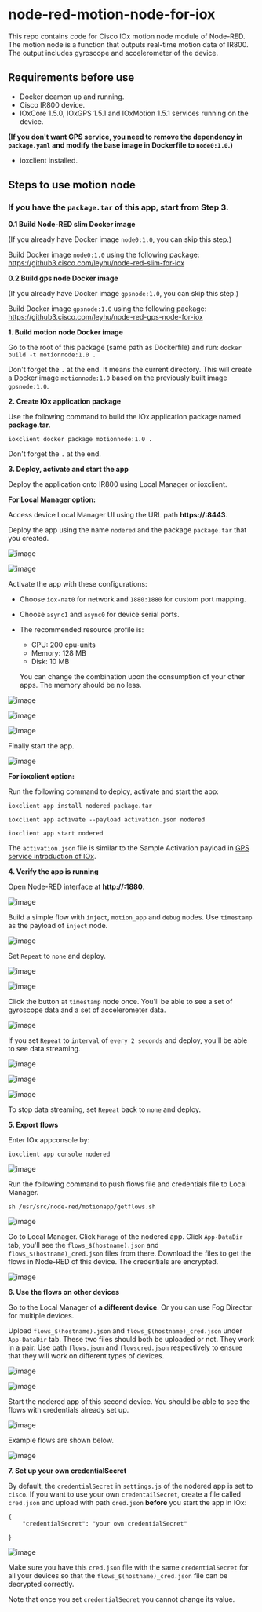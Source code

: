 # node-red-motion-node-for-iox

This repo contains code for Cisco IOx motion node module of Node-RED. The motion node is a function that outputs real-time motion data of IR800. The output includes gyroscope and accelerometer of the device.

## Requirements before use

- Docker deamon up and running.
- Cisco IR800 device.
- IOxCore 1.5.0, IOxGPS 1.5.1 and IOxMotion 1.5.1 services running on the device.

**(If you don't want GPS service, you need to remove the dependency in `package.yaml` and modify the base image in Dockerfile to `node0:1.0`.)**

- ioxclient installed.

## Steps to use motion node

### If you have the `package.tar` of this app, start from Step 3.

**0.1 Build Node-RED slim Docker image**

(If you already have Docker image `node0:1.0`, you can skip this step.)

Build Docker image `node0:1.0` using the following package:
https://github3.cisco.com/leyhu/node-red-slim-for-iox

**0.2 Build gps node Docker image**

(If you already have Docker image `gpsnode:1.0`, you can skip this step.)

Build Docker image `gpsnode:1.0` using the following package:
https://github3.cisco.com/leyhu/node-red-gps-node-for-iox

**1. Build motion node Docker image**

Go to the root of this package (same path as Dockerfile) and run:
`docker build -t motionnode:1.0 .`

Don't forget the `.` at the end. It means the current directory.
This will create a Docker image `motionnode:1.0` based on the previously built image `gpsnode:1.0`.

**2. Create IOx application package**

Use the following command to build the IOx application package named **package.tar**.

`ioxclient docker package motionnode:1.0 .`

Don't forget the `.` at the end.

**3. Deploy, activate and start the app**

Deploy the application onto IR800 using Local Manager or ioxclient.

**For Local Manager option:**

Access device Local Manager UI using the URL path **https://:8443**.

Deploy the app using the name `nodered` and the package `package.tar` that you created.

![image](https://github3.cisco.com/storage/user/6479/files/825b5ae6-f245-11e8-94d2-45da3da354e8)

![image](https://github3.cisco.com/storage/user/6479/files/8b7cbdb8-f245-11e8-9e56-b106cbd22965)

Activate the app with these configurations:
- Choose `iox-nat0` for network and `1880:1880` for custom port mapping.
- Choose `async1` and `async0` for device serial ports.
- The recommended resource profile is:
  - CPU: 200 cpu-units
  - Memory: 128 MB
  - Disk: 10 MB

  You can change the combination upon the consumption of your other apps. The memory should be no less.

![image](https://github3.cisco.com/storage/user/6479/files/93de2014-f245-11e8-9307-364e6355722b)

![image](https://github3.cisco.com/storage/user/6479/files/a0e3482a-f245-11e8-91a2-d80ce111dff2)

![image](https://github3.cisco.com/storage/user/6479/files/aa38a078-f245-11e8-84f3-d86a0b2c64f1)

Finally start the app.

![image](https://github3.cisco.com/storage/user/6479/files/b9ab5104-f245-11e8-93c0-460286a01b2c)

**For ioxclient option:**

Run the following command to deploy, activate and start the app:

`ioxclient app install nodered package.tar`

`ioxclient app activate --payload activation.json nodered`

`ioxclient app start nodered`

The `activation.json` file is similar to the Sample Activation payload in [GPS service introduction of IOx](https://developer.cisco.com/docs/iox/#!how-to-install-gps-service/how-to-install-gps-service).

**4. Verify the app is running**

Open Node-RED interface at **http://:1880**.

![image](https://github3.cisco.com/storage/user/6479/files/5c77fb08-f246-11e8-92ca-d6ac1b69afc0)

Build a simple flow with `inject`, `motion_app` and `debug` nodes. Use `timestamp` as the payload of `inject` node.

![image](https://github3.cisco.com/storage/user/6479/files/ac04d254-f246-11e8-9d65-835ca88b4cd7)

Set `Repeat` to `none` and deploy.

![image](https://github3.cisco.com/storage/user/6479/files/da3f1c88-f246-11e8-962e-fcebe5bc98a2)

![image](https://github3.cisco.com/storage/user/6479/files/0b8acabc-f247-11e8-8e43-e0623a11e83a)

Click the button at `timestamp` node once. You'll be able to see a set of gyroscope data and a set of accelerometer data.

![image](https://github3.cisco.com/storage/user/6479/files/7757fe04-f247-11e8-9a14-aa641718a7ec)

If you set `Repeat` to `interval` of `every 2 seconds` and deploy, you'll be able to see data streaming.

![image](https://github3.cisco.com/storage/user/6479/files/bbc1cc32-f247-11e8-8248-8fc591ef3c31)

![image](https://github3.cisco.com/storage/user/6479/files/ecd99c6e-f247-11e8-83a8-647801ae19be)

![image](https://github3.cisco.com/storage/user/6479/files/56fd7e08-f248-11e8-815e-da25b51de7a9)

To stop data streaming, set `Repeat` back to `none` and deploy.

**5. Export flows**

Enter IOx appconsole by:

`ioxclient app console nodered`

![image](https://github3.cisco.com/storage/user/6479/files/bde61b1e-f24a-11e8-8c4c-cee588295e0e)

Run the following command to push flows file and credentials file to Local Manager.

`sh /usr/src/node-red/motionapp/getflows.sh`

![image](https://github3.cisco.com/storage/user/6479/files/070c6e42-f24b-11e8-8090-e3989b83a87b)

Go to Local Manager. Click `Manage` of the nodered app. Click `App-DataDir` tab, you'll see the `flows_$(hostname).json` and `flows_$(hostname)_cred.json` files from there. Download the files to get the flows in Node-RED of this device. The credentials are encrypted.

![image](https://github3.cisco.com/storage/user/6479/files/448b8bea-f24b-11e8-9f94-c9c5b9d7f08a)

**6. Use the flows on other devices**

Go to the Local Manager of **a different device**. Or you can use Fog Director for multiple devices.

Upload `flows_$(hostname).json` and `flows_$(hostname)_cred.json` under `App-DataDir` tab. These two files should both be uploaded or not. They work in a pair. Use path `flows.json` and `flowscred.json` respectively to ensure that they will work on different types of devices.

![image](https://github3.cisco.com/storage/user/6479/files/44740550-f24c-11e8-9915-b7bdca4dc042)

![image](https://github3.cisco.com/storage/user/6479/files/7929e436-f24c-11e8-9a19-ecbac5963a59)

Start the nodered app of this second device. You should be able to see the flows with credentials already set up.

![image](https://github3.cisco.com/storage/user/6479/files/af21ddb4-f24c-11e8-8f0d-a54f291dc34f)

Example flows are shown below.

![image](https://github3.cisco.com/storage/user/6479/files/62317568-f24d-11e8-94fc-7d29cd1672d1)

**7. Set up your own credentialSecret**

By default, the `credentialSecret` in `settings.js` of the nodered app is set to `cisco`. If you want to use your own `credentailSecret`, create a file called `cred.json` and upload with path `cred.json` **before** you start the app in IOx:

```
{
	"credentialSecret": "your own credentialSecret"

}
```

![image](https://github3.cisco.com/storage/user/6479/files/1b737472-f24e-11e8-8033-6c15efb1e9dd)

Make sure you have this `cred.json` file with the same `credentialSecret` for all your devices so that the `flows_$(hostname)_cred.json` file can be decrypted correctly.

Note that once you set `credentialSecret` you cannot change its value.